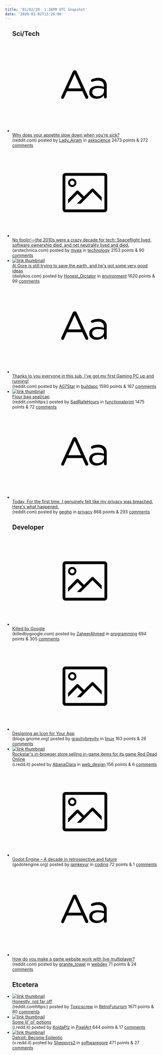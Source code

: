 ```yaml
---
title: '01/02/20  1:26PM UTC Snapshot'
date: '2020-01-02T13:26:06'
---
```

<ul>
<h2>Sci/Tech</h2>

<li><a href='https://www.reddit.com/r/askscience/comments/eip3vq/why_does_your_appetite_slow_down_when_youre_sick/'><svg version='1.1' viewBox='-34 -12 104 64' preserveAspectRatio='xMidYMid slice' xmlns='http://www.w3.org/2000/svg' xmlns:xlink='http://www.w3.org/1999/xlink'>
    <title>text link thumbnail</title>
    <path d='M12.19,8.84a1.45,1.45,0,0,0-1.4-1h-.12a1.46,1.46,0,0,0-1.42,1L1.14,26.56a1.29,1.29,0,0,0-.14.59,1,1,0,0,0,1,1,1.12,1.12,0,0,0,1.08-.77l2.08-4.65h11l2.08,4.59a1.24,1.24,0,0,0,1.12.83,1.08,1.08,0,0,0,1.08-1.08,1.64,1.64,0,0,0-.14-.57ZM6.08,20.71l4.59-10.22,4.6,10.22Z'>
    </path>
    <path d='M32.24,14.78A6.35,6.35,0,0,0,27.6,13.2a11.36,11.36,0,0,0-4.7,1,1,1,0,0,0-.58.89,1,1,0,0,0,.94.92,1.23,1.23,0,0,0,.39-.08,8.87,8.87,0,0,1,3.72-.81c2.7,0,4.28,1.33,4.28,3.92v.5a15.29,15.29,0,0,0-4.42-.61c-3.64,0-6.14,1.61-6.14,4.64v.05c0,2.95,2.7,4.48,5.37,4.48a6.29,6.29,0,0,0,5.19-2.48V26.9a1,1,0,0,0,1,1,1,1,0,0,0,1-1.06V19A5.71,5.71,0,0,0,32.24,14.78Zm-.56,7.7c0,2.28-2.17,3.89-4.81,3.89-1.94,0-3.61-1.06-3.61-2.86v-.06c0-1.8,1.5-3,4.2-3a15.2,15.2,0,0,1,4.22.61Z'>
    </path>
    </svg></a><div><div class='linkTitle'><a href='https://www.reddit.com/r/askscience/comments/eip3vq/why_does_your_appetite_slow_down_when_youre_sick/'>Why does your appetite slow down when you’re sick?</a></div>(reddit.com) posted by <a href='https://www.reddit.com/user/Lady_Airam'>Lady_Airam</a> in <a href='https://www.reddit.com/r/askscience'>askscience</a> 2473 points & 272 <a href='https://www.reddit.com/r/askscience/comments/eip3vq/why_does_your_appetite_slow_down_when_youre_sick/'>comments</a></div></li>

<li><a href='https://arstechnica.com/gadgets/2020/01/from-prenda-to-snowden-to-spacex-tech-trends-that-shaped-the-2010s/'><svg version='1.1' viewBox='-34 -14 104 64' preserveAspectRatio='xMidYMid meet' xmlns='http://www.w3.org/2000/svg' xmlns:xlink='http://www.w3.org/1999/xlink'>
    <title>link thumbnail</title>
    <path d='M32,4H4A2,2,0,0,0,2,6V30a2,2,0,0,0,2,2H32a2,2,0,0,0,2-2V6A2,2,0,0,0,32,4ZM4,30V6H32V30Z'></path>
    <path d='M8.92,14a3,3,0,1,0-3-3A3,3,0,0,0,8.92,14Zm0-4.6A1.6,1.6,0,1,1,7.33,11,1.6,1.6,0,0,1,8.92,9.41Z'></path>
    <path d='M22.78,15.37l-5.4,5.4-4-4a1,1,0,0,0-1.41,0L5.92,22.9v2.83l6.79-6.79L16,22.18l-3.75,3.75H15l8.45-8.45L30,24V21.18l-5.81-5.81A1,1,0,0,0,22.78,15.37Z'></path>
    </svg></a><div><div class='linkTitle'><a href='https://arstechnica.com/gadgets/2020/01/from-prenda-to-snowden-to-spacex-tech-trends-that-shaped-the-2010s/'>No foolin‘—the 2010s were a crazy decade for tech: Spaceflight lived, software ownership died, and net neutrality lived and died.</a></div>(arstechnica.com) posted by <a href='https://www.reddit.com/user/mvea'>mvea</a> in <a href='https://www.reddit.com/r/technology'>technology</a> 2153 points & 90 <a href='https://www.reddit.com/r/technology/comments/eiirmk/no_foolinthe_2010s_were_a_crazy_decade_for_tech/'>comments</a></div></li>

<li><a href='https://www.dailykos.com/story/2020/1/1/1905533/-Al-Gore-is-still-trying-to-save-the-earth-and-he-s-got-some-very-good-ideas'><img src='https://b.thumbs.redditmedia.com/gExVNU60X1LChgeFG98-4o-i8Cya2lnUr1hz_rYaphU.jpg' alt='link thumbnail'></a><div><div class='linkTitle'><a href='https://www.dailykos.com/story/2020/1/1/1905533/-Al-Gore-is-still-trying-to-save-the-earth-and-he-s-got-some-very-good-ideas'>Al Gore is still trying to save the earth, and he's got some very good ideas</a></div>(dailykos.com) posted by <a href='https://www.reddit.com/user/Honest_Dictator'>Honest_Dictator</a> in <a href='https://www.reddit.com/r/environment'>environment</a> 1620 points & 99 <a href='https://www.reddit.com/r/environment/comments/eiou7n/al_gore_is_still_trying_to_save_the_earth_and_hes/'>comments</a></div></li>

<li><a href='https://www.reddit.com/r/buildapc/comments/eiogtb/thanks_to_you_everyone_in_this_sub_ive_got_my/'><svg version='1.1' viewBox='-34 -12 104 64' preserveAspectRatio='xMidYMid slice' xmlns='http://www.w3.org/2000/svg' xmlns:xlink='http://www.w3.org/1999/xlink'>
    <title>text link thumbnail</title>
    <path d='M12.19,8.84a1.45,1.45,0,0,0-1.4-1h-.12a1.46,1.46,0,0,0-1.42,1L1.14,26.56a1.29,1.29,0,0,0-.14.59,1,1,0,0,0,1,1,1.12,1.12,0,0,0,1.08-.77l2.08-4.65h11l2.08,4.59a1.24,1.24,0,0,0,1.12.83,1.08,1.08,0,0,0,1.08-1.08,1.64,1.64,0,0,0-.14-.57ZM6.08,20.71l4.59-10.22,4.6,10.22Z'>
    </path>
    <path d='M32.24,14.78A6.35,6.35,0,0,0,27.6,13.2a11.36,11.36,0,0,0-4.7,1,1,1,0,0,0-.58.89,1,1,0,0,0,.94.92,1.23,1.23,0,0,0,.39-.08,8.87,8.87,0,0,1,3.72-.81c2.7,0,4.28,1.33,4.28,3.92v.5a15.29,15.29,0,0,0-4.42-.61c-3.64,0-6.14,1.61-6.14,4.64v.05c0,2.95,2.7,4.48,5.37,4.48a6.29,6.29,0,0,0,5.19-2.48V26.9a1,1,0,0,0,1,1,1,1,0,0,0,1-1.06V19A5.71,5.71,0,0,0,32.24,14.78Zm-.56,7.7c0,2.28-2.17,3.89-4.81,3.89-1.94,0-3.61-1.06-3.61-2.86v-.06c0-1.8,1.5-3,4.2-3a15.2,15.2,0,0,1,4.22.61Z'>
    </path>
    </svg></a><div><div class='linkTitle'><a href='https://www.reddit.com/r/buildapc/comments/eiogtb/thanks_to_you_everyone_in_this_sub_ive_got_my/'>Thanks to you everyone in this sub, I’ve got my first Gaming PC up and running!</a></div>(reddit.com) posted by <a href='https://www.reddit.com/user/A07Star'>A07Star</a> in <a href='https://www.reddit.com/r/buildapc'>buildapc</a> 1590 points & 167 <a href='https://www.reddit.com/r/buildapc/comments/eiogtb/thanks_to_you_everyone_in_this_sub_ive_got_my/'>comments</a></div></li>

<li><a href='https://www.reddit.comhttps://i.redd.it/zyhmj475q6841.jpg'><img src='https://b.thumbs.redditmedia.com/wv1nkEIgoo0HR3jwaZjRIf61O5pQ6cWLBHY3o3w_-8s.jpg' alt='link thumbnail'></a><div><div class='linkTitle'><a href='https://www.reddit.comhttps://i.redd.it/zyhmj475q6841.jpg'>Flour bag seal/cap</a></div>(reddit.comhttps:) posted by <a href='https://www.reddit.com/user/SadRafeHours'>SadRafeHours</a> in <a href='https://www.reddit.com/r/functionalprint'>functionalprint</a> 1475 points & 72 <a href='https://www.reddit.com/r/functionalprint/comments/einsr7/flour_bag_sealcap/'>comments</a></div></li>

<li><a href='https://www.reddit.com/r/privacy/comments/eip2a7/today_for_the_first_time_i_genuinely_felt_like_my/'><svg version='1.1' viewBox='-34 -12 104 64' preserveAspectRatio='xMidYMid slice' xmlns='http://www.w3.org/2000/svg' xmlns:xlink='http://www.w3.org/1999/xlink'>
    <title>text link thumbnail</title>
    <path d='M12.19,8.84a1.45,1.45,0,0,0-1.4-1h-.12a1.46,1.46,0,0,0-1.42,1L1.14,26.56a1.29,1.29,0,0,0-.14.59,1,1,0,0,0,1,1,1.12,1.12,0,0,0,1.08-.77l2.08-4.65h11l2.08,4.59a1.24,1.24,0,0,0,1.12.83,1.08,1.08,0,0,0,1.08-1.08,1.64,1.64,0,0,0-.14-.57ZM6.08,20.71l4.59-10.22,4.6,10.22Z'>
    </path>
    <path d='M32.24,14.78A6.35,6.35,0,0,0,27.6,13.2a11.36,11.36,0,0,0-4.7,1,1,1,0,0,0-.58.89,1,1,0,0,0,.94.92,1.23,1.23,0,0,0,.39-.08,8.87,8.87,0,0,1,3.72-.81c2.7,0,4.28,1.33,4.28,3.92v.5a15.29,15.29,0,0,0-4.42-.61c-3.64,0-6.14,1.61-6.14,4.64v.05c0,2.95,2.7,4.48,5.37,4.48a6.29,6.29,0,0,0,5.19-2.48V26.9a1,1,0,0,0,1,1,1,1,0,0,0,1-1.06V19A5.71,5.71,0,0,0,32.24,14.78Zm-.56,7.7c0,2.28-2.17,3.89-4.81,3.89-1.94,0-3.61-1.06-3.61-2.86v-.06c0-1.8,1.5-3,4.2-3a15.2,15.2,0,0,1,4.22.61Z'>
    </path>
    </svg></a><div><div class='linkTitle'><a href='https://www.reddit.com/r/privacy/comments/eip2a7/today_for_the_first_time_i_genuinely_felt_like_my/'>Today, For the first time, I genuinely felt like my privacy was breached. Here's what happened.</a></div>(reddit.com) posted by <a href='https://www.reddit.com/user/geghp'>geghp</a> in <a href='https://www.reddit.com/r/privacy'>privacy</a> 868 points & 293 <a href='https://www.reddit.com/r/privacy/comments/eip2a7/today_for_the_first_time_i_genuinely_felt_like_my/'>comments</a></div></li>

<h2>Developer</h2>

<li><a href='https://killedbygoogle.com/'><svg version='1.1' viewBox='-34 -14 104 64' preserveAspectRatio='xMidYMid meet' xmlns='http://www.w3.org/2000/svg' xmlns:xlink='http://www.w3.org/1999/xlink'>
    <title>link thumbnail</title>
    <path d='M32,4H4A2,2,0,0,0,2,6V30a2,2,0,0,0,2,2H32a2,2,0,0,0,2-2V6A2,2,0,0,0,32,4ZM4,30V6H32V30Z'></path>
    <path d='M8.92,14a3,3,0,1,0-3-3A3,3,0,0,0,8.92,14Zm0-4.6A1.6,1.6,0,1,1,7.33,11,1.6,1.6,0,0,1,8.92,9.41Z'></path>
    <path d='M22.78,15.37l-5.4,5.4-4-4a1,1,0,0,0-1.41,0L5.92,22.9v2.83l6.79-6.79L16,22.18l-3.75,3.75H15l8.45-8.45L30,24V21.18l-5.81-5.81A1,1,0,0,0,22.78,15.37Z'></path>
    </svg></a><div><div class='linkTitle'><a href='https://killedbygoogle.com/'>Killed by Google</a></div>(killedbygoogle.com) posted by <a href='https://www.reddit.com/user/ZaheerAhmed'>ZaheerAhmed</a> in <a href='https://www.reddit.com/r/programming'>programming</a> 694 points & 305 <a href='https://www.reddit.com/r/programming/comments/eitk4x/killed_by_google/'>comments</a></div></li>

<li><a href='https://blogs.gnome.org/tbernard/2019/12/30/designing-an-icon-for-your-app/'><svg version='1.1' viewBox='-34 -14 104 64' preserveAspectRatio='xMidYMid meet' xmlns='http://www.w3.org/2000/svg' xmlns:xlink='http://www.w3.org/1999/xlink'>
    <title>link thumbnail</title>
    <path d='M32,4H4A2,2,0,0,0,2,6V30a2,2,0,0,0,2,2H32a2,2,0,0,0,2-2V6A2,2,0,0,0,32,4ZM4,30V6H32V30Z'></path>
    <path d='M8.92,14a3,3,0,1,0-3-3A3,3,0,0,0,8.92,14Zm0-4.6A1.6,1.6,0,1,1,7.33,11,1.6,1.6,0,0,1,8.92,9.41Z'></path>
    <path d='M22.78,15.37l-5.4,5.4-4-4a1,1,0,0,0-1.41,0L5.92,22.9v2.83l6.79-6.79L16,22.18l-3.75,3.75H15l8.45-8.45L30,24V21.18l-5.81-5.81A1,1,0,0,0,22.78,15.37Z'></path>
    </svg></a><div><div class='linkTitle'><a href='https://blogs.gnome.org/tbernard/2019/12/30/designing-an-icon-for-your-app/'>Designing an Icon for Your App</a></div>(blogs.gnome.org) posted by <a href='https://www.reddit.com/user/gravitybrevity'>gravitybrevity</a> in <a href='https://www.reddit.com/r/linux'>linux</a> 163 points & 26 <a href='https://www.reddit.com/r/linux/comments/eijwwm/designing_an_icon_for_your_app/'>comments</a></div></li>

<li><a href='https://i.redd.it/qusob9y5sb841.png'><img src='https://b.thumbs.redditmedia.com/CH8r5FvPcjVtZmrA9Pr8oNxXAeRIwKtcYAofTiLTWqI.jpg' alt='link thumbnail'></a><div><div class='linkTitle'><a href='https://i.redd.it/qusob9y5sb841.png'>Rockstar's in-browser store selling in-game items for its game Red Dead Online</a></div>(i.redd.it) posted by <a href='https://www.reddit.com/user/AbanaClara'>AbanaClara</a> in <a href='https://www.reddit.com/r/web_design'>web_design</a> 156 points & 6 <a href='https://www.reddit.com/r/web_design/comments/eivmig/rockstars_inbrowser_store_selling_ingame_items/'>comments</a></div></li>

<li><a href='https://godotengine.org/article/retrospective-and-future'><svg version='1.1' viewBox='-34 -14 104 64' preserveAspectRatio='xMidYMid meet' xmlns='http://www.w3.org/2000/svg' xmlns:xlink='http://www.w3.org/1999/xlink'>
    <title>link thumbnail</title>
    <path d='M32,4H4A2,2,0,0,0,2,6V30a2,2,0,0,0,2,2H32a2,2,0,0,0,2-2V6A2,2,0,0,0,32,4ZM4,30V6H32V30Z'></path>
    <path d='M8.92,14a3,3,0,1,0-3-3A3,3,0,0,0,8.92,14Zm0-4.6A1.6,1.6,0,1,1,7.33,11,1.6,1.6,0,0,1,8.92,9.41Z'></path>
    <path d='M22.78,15.37l-5.4,5.4-4-4a1,1,0,0,0-1.41,0L5.92,22.9v2.83l6.79-6.79L16,22.18l-3.75,3.75H15l8.45-8.45L30,24V21.18l-5.81-5.81A1,1,0,0,0,22.78,15.37Z'></path>
    </svg></a><div><div class='linkTitle'><a href='https://godotengine.org/article/retrospective-and-future'>Godot Engine – A decade in retrospective and future</a></div>(godotengine.org) posted by <a href='https://www.reddit.com/user/iamkeyur'>iamkeyur</a> in <a href='https://www.reddit.com/r/coding'>coding</a> 72 points & 1 <a href='https://www.reddit.com/r/coding/comments/eipq5n/godot_engine_a_decade_in_retrospective_and_future/'>comments</a></div></li>

<li><a href='https://www.reddit.com/r/webdev/comments/eiw0ur/how_do_you_make_a_game_website_work_with_live/'><svg version='1.1' viewBox='-34 -12 104 64' preserveAspectRatio='xMidYMid slice' xmlns='http://www.w3.org/2000/svg' xmlns:xlink='http://www.w3.org/1999/xlink'>
    <title>text link thumbnail</title>
    <path d='M12.19,8.84a1.45,1.45,0,0,0-1.4-1h-.12a1.46,1.46,0,0,0-1.42,1L1.14,26.56a1.29,1.29,0,0,0-.14.59,1,1,0,0,0,1,1,1.12,1.12,0,0,0,1.08-.77l2.08-4.65h11l2.08,4.59a1.24,1.24,0,0,0,1.12.83,1.08,1.08,0,0,0,1.08-1.08,1.64,1.64,0,0,0-.14-.57ZM6.08,20.71l4.59-10.22,4.6,10.22Z'>
    </path>
    <path d='M32.24,14.78A6.35,6.35,0,0,0,27.6,13.2a11.36,11.36,0,0,0-4.7,1,1,1,0,0,0-.58.89,1,1,0,0,0,.94.92,1.23,1.23,0,0,0,.39-.08,8.87,8.87,0,0,1,3.72-.81c2.7,0,4.28,1.33,4.28,3.92v.5a15.29,15.29,0,0,0-4.42-.61c-3.64,0-6.14,1.61-6.14,4.64v.05c0,2.95,2.7,4.48,5.37,4.48a6.29,6.29,0,0,0,5.19-2.48V26.9a1,1,0,0,0,1,1,1,1,0,0,0,1-1.06V19A5.71,5.71,0,0,0,32.24,14.78Zm-.56,7.7c0,2.28-2.17,3.89-4.81,3.89-1.94,0-3.61-1.06-3.61-2.86v-.06c0-1.8,1.5-3,4.2-3a15.2,15.2,0,0,1,4.22.61Z'>
    </path>
    </svg></a><div><div class='linkTitle'><a href='https://www.reddit.com/r/webdev/comments/eiw0ur/how_do_you_make_a_game_website_work_with_live/'>How do you make a game website work with live multiplayer?</a></div>(reddit.com) posted by <a href='https://www.reddit.com/user/granite_towel'>granite_towel</a> in <a href='https://www.reddit.com/r/webdev'>webdev</a> 71 points & 24 <a href='https://www.reddit.com/r/webdev/comments/eiw0ur/how_do_you_make_a_game_website_work_with_live/'>comments</a></div></li>

<h2>Etcetera</h2>

<li><a href='https://www.reddit.comhttps://i.redd.it/f9dn64mms2841.png'><img src='https://b.thumbs.redditmedia.com/Y-0FdARH3a6xXcWOIKuxfo4t8AmtYv7H_ZxDPDy0uYI.jpg' alt='link thumbnail'></a><div><div class='linkTitle'><a href='https://www.reddit.comhttps://i.redd.it/f9dn64mms2841.png'>Honestly, not far off</a></div>(reddit.comhttps:) posted by <a href='https://www.reddit.com/user/Toxicscrew'>Toxicscrew</a> in <a href='https://www.reddit.com/r/RetroFuturism'>RetroFuturism</a> 1671 points & 80 <a href='https://www.reddit.com/r/RetroFuturism/comments/einrch/honestly_not_far_off/'>comments</a></div></li>

<li><a href='https://i.redd.it/0ubq8s8v29841.gif'><img src='https://b.thumbs.redditmedia.com/8wTlTg7xOZafju_d1Dn4Ph6zBC5alxcUYp0PYDqkFhE.jpg' alt='link thumbnail'></a><div><div class='linkTitle'><a href='https://i.redd.it/0ubq8s8v29841.gif'>Some lil' ol' potions</a></div>(i.redd.it) posted by <a href='https://www.reddit.com/user/KoldaPlz'>KoldaPlz</a> in <a href='https://www.reddit.com/r/PixelArt'>PixelArt</a> 644 points & 17 <a href='https://www.reddit.com/r/PixelArt/comments/eiphpl/some_lil_ol_potions/'>comments</a></div></li>

<li><a href='https://v.redd.it/umpgvst56b841'><img src='https://b.thumbs.redditmedia.com/oz5773qBCML5NSuhpdmZVgLnQ6A-8pBduiXbYXdVgYY.jpg' alt='link thumbnail'></a><div><div class='linkTitle'><a href='https://v.redd.it/umpgvst56b841'>Detroit: Become Epileptic</a></div>(v.redd.it) posted by <a href='https://www.reddit.com/user/Sheppvrs2'>Sheppvrs2</a> in <a href='https://www.reddit.com/r/softwaregore'>softwaregore</a> 471 points & 27 <a href='https://www.reddit.com/r/softwaregore/comments/eiui5v/detroit_become_epileptic/'>comments</a></div></li>

</ul>
